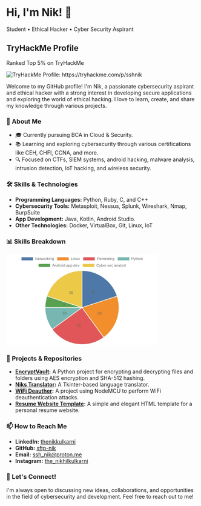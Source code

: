 # Hi, I'm Nik! 👋
Student • Ethical Hacker • Cyber Security Aspirant

## TryHackMe Profile
Ranked Top 5% on TryHackMe

<img src="https://tryhackme-badges.s3.amazonaws.com/sshnik.png" alt="TryHackMe">
Profile: https://tryhackme.com/p/sshnik

Welcome to my GitHub profile! I'm Nik, a passionate cybersecurity aspirant and ethical hacker with a strong interest in developing secure applications and exploring the world of ethical hacking. I love to learn, create, and share my knowledge through various projects.

### 🚀 About Me
- 🎓 Currently pursuing BCA in Cloud & Security.
- 📚 Learning and exploring cybersecurity through various certifications like CEH, CHFI, CCNA, and more.
- 🔍 Focused on CTFs, SIEM systems, android hacking, malware analysis, intrusion detection, IoT hacking, and wireless security.

### 🛠️ Skills & Technologies
- **Programming Languages:** Python, Ruby, C, and C++
- **Cybersecurity Tools:** Metasploit, Nessus, Splunk, Wireshark, Nmap, BurpSuite
- **App Development:** Java, Kotlin, Android Studio.
- **Other Technologies:** Docker, VirtualBox, Git, Linux, IoT

### 📊 Skills Breakdown
<img src="chart.webp" alt="Skills Pie Chart" width="400">

### 🔭 Projects & Repositories
- **[EncryptVault](https://github.com/sftp-nik/EncryptVault):** A Python project for encrypting and decrypting files and folders using AES encryption and SHA-512 hashing.
- **[Niks Translator](https://github.com/sftp-nik/Niks-Translator):** A Tkinter-based language translator.
- **[WiFi Deauther](https://github.com/sftp-nik/WiFi-Deauther):** A project using NodeMCU to perform WiFi deauthentication attacks.
- **[Resume Website Template](https://github.com/sftp-nik/Resume-Website-Template):** A simple and elegant HTML template for a personal resume website.

### 📫 How to Reach Me
- **LinkedIn:** [thenikkulkarni](https://www.linkedin.com/in/thenikkulkarni/)
- **GitHub:** [sftp-nik](https://github.com/sftp-nik)
- **Email:** [ssh_nik@proton.me](ssh_nik@proton.me)
- **Instagram:** [the_nikhilkulkarni](https://instagram.com/the_nikhilkulkarni)

### 🌟 Let's Connect!
I'm always open to discussing new ideas, collaborations, and opportunities in the field of cybersecurity and development. Feel free to reach out to me!
